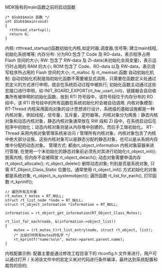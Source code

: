 MDK独有的main函数之前的启动函数
```
/* $Sub$$main 函数 */
int $Sub$$main(void)
{
  rtthread_startup();
  return 0;
}
```
内核:
rtthread_startup()函数初始化内核,如定时器,调度器,信号等; 建立main线程, 初始化系统堆等;
内存分布:
分为RO:包含了 Code 及 RO-data，表示程序占用 Flash 空间的大小; RW: 包含了 RW-data 及 ZI-data(未初始化全局变量)，表示运行时占用的 RAM 的大小; ROM:包含了 Code、RO-data 以及 RW-data，表示烧写程序所占用的 Flash 空间的大小;
rt_malloc 与 rt_memset 函数
自动初始化机制:
自动初始化机制是指初始化函数不需要被显式调用，只需要在函数定义处通过宏定义的方式进行申明，就会在系统启动过程中被执行; 
初始化函数主动通过这些宏接口进行申明，如 INIT_BOARD_EXPORT(rt_hw_usart_init)，链接器会自动收集所有被申明的初始化函数，放到 RTI 符号段中，该符号段位于内存分布的 RO 段中，该 RTI 符号段中的所有函数在系统初始化时会被自动调用.
内核对象模型:
RT-Thread 内核采用面向对象的设计思想进行设计，系统级的基础设施都是一种内核对象，例如线程，信号量，互斥量，定时器等。内核对象分为两类：静态内核对象和动态内核对象，静态内核对象通常放在 RW 段和 ZI 段中，在系统启动后在程序中初始化；动态内核对象则是从内存堆中创建的，而后手工做初始化。
RT-Thread 采用内核对象管理系统来访问 / 管理所有内核对象，内核对象包含了内核中绝大部分设施，这些内核对象可以是静态分配的静态对象，也可以是从系统内存堆中分配的动态对象。
管理方式:
都由rt_object_information 内核对象容器来进行管理;
在使用一个未初始化的静态对象前必须先对其进行初始化rt_object_init(); 脱离内核, 但内存不会被释放 rt_object_detach(); 
动态对象需要申请内存 rt_object_allocate(); rt_object_delete() 删除动态对象;
判别是否是系统对象, 只需 RT_Object_Class_Static 位置位。通常使用 rt_object_init() 方式初始化的对象都是系统对象, rt_object_is_systemobject();
遍历函数 rt_list_for_each(), 打印函数 rt_kprintf();
```
// 遍历所有互斥量
rt_mutex_t mutex = RT_NULL;
struct rt_list_node *node = RT_NULL;
struct rt_object_information *information = RT_NULL;

information = rt_object_get_information(RT_Object_Class_Mutex);

rt_list_for_each(node, &(information->object_list))
{
    mutex = (rt_mutex_t)rt_list_entry(node, struct rt_object, list);
    /* 比如打印所有mutex的名字 */
    rt_kprintf("name:%s\n", mutex->parent.parent.name);
}

```
内核配置示例:
配置主要是通过修改工程目录下的 rtconfig.h 文件来进行，用户可以通过打开 / 关闭该文件中的宏定义来对代码进行条件编译，最终达到系统配置和裁剪的目的;

